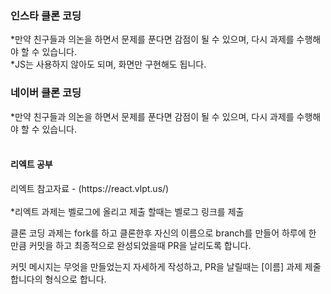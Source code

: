 <h3>인스타 클론 코딩</h3>
*만약 친구들과 의논을 하면서 문제를 푼다면 감점이 될 수 있으며, 다시 과제를 수행해야 할 수 있습니다.<br>
*JS는 사용하지 않아도 되며, 화면만 구현해도 됩니다.
<h3>네이버 클론 코딩</h3>
*만약 친구들과 의논을 하면서 문제를 푼다면 감점이 될 수 있으며, 다시 과제를 수행해야 할 수 있습니다.<br<br>
<br>
<br>
<h4>리엑트 공부</h4>
리엑트 참고자료 - (https://react.vlpt.us/)
<br><br>
*리엑트 과제는 벨로그에 올리고 제출 할때는 벨로그 링크를 제출

클론 코딩 과제는 fork를 하고 클론한후 자신의 이름으로 branch를 만들어 하루에 한 만큼 커밋을 하고 최종적으로 완성되었을때 PR을 날리도록 합니다.

커밋 메시지는 무엇을 만들었는지 자세하게 작성하고, PR을 날릴때는 [이름] 과제 제줄합니다의 형식으로 합니다.
